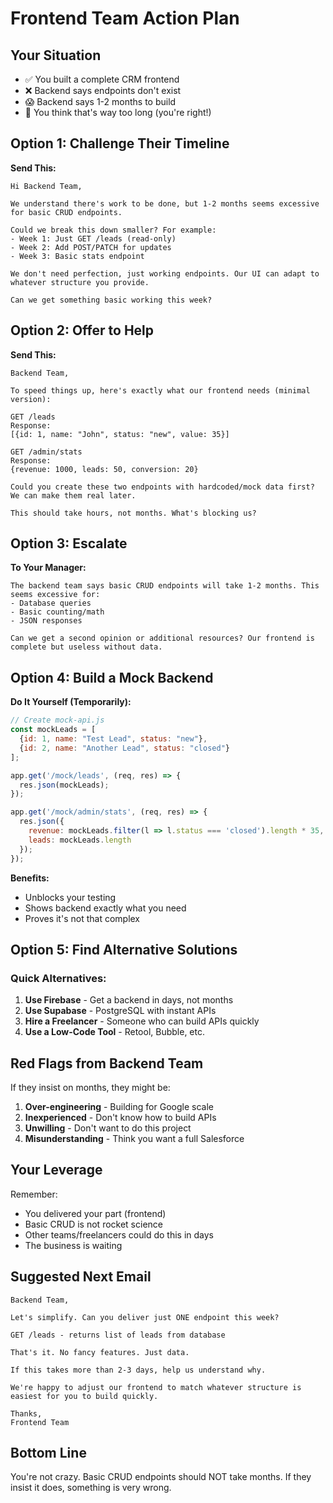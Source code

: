 # Frontend Team Action Plan

## Your Situation
- ✅ You built a complete CRM frontend
- ❌ Backend says endpoints don't exist  
- 😱 Backend says 1-2 months to build
- 🤔 You think that's way too long (you're right!)

## Option 1: Challenge Their Timeline

**Send This:**
```
Hi Backend Team,

We understand there's work to be done, but 1-2 months seems excessive for basic CRUD endpoints. 

Could we break this down smaller? For example:
- Week 1: Just GET /leads (read-only)
- Week 2: Add POST/PATCH for updates
- Week 3: Basic stats endpoint

We don't need perfection, just working endpoints. Our UI can adapt to whatever structure you provide.

Can we get something basic working this week?
```

## Option 2: Offer to Help

**Send This:**
```
Backend Team,

To speed things up, here's exactly what our frontend needs (minimal version):

GET /leads
Response: 
[{id: 1, name: "John", status: "new", value: 35}]

GET /admin/stats
Response:
{revenue: 1000, leads: 50, conversion: 20}

Could you create these two endpoints with hardcoded/mock data first? We can make them real later.

This should take hours, not months. What's blocking us?
```

## Option 3: Escalate

**To Your Manager:**
```
The backend team says basic CRUD endpoints will take 1-2 months. This seems excessive for:
- Database queries
- Basic counting/math
- JSON responses

Can we get a second opinion or additional resources? Our frontend is complete but useless without data.
```

## Option 4: Build a Mock Backend

**Do It Yourself (Temporarily):**
```javascript
// Create mock-api.js
const mockLeads = [
  {id: 1, name: "Test Lead", status: "new"},
  {id: 2, name: "Another Lead", status: "closed"}
];

app.get('/mock/leads', (req, res) => {
  res.json(mockLeads);
});

app.get('/mock/admin/stats', (req, res) => {
  res.json({
    revenue: mockLeads.filter(l => l.status === 'closed').length * 35,
    leads: mockLeads.length
  });
});
```

**Benefits:**
- Unblocks your testing
- Shows backend exactly what you need
- Proves it's not that complex

## Option 5: Find Alternative Solutions

### Quick Alternatives:
1. **Use Firebase** - Get a backend in days, not months
2. **Use Supabase** - PostgreSQL with instant APIs
3. **Hire a Freelancer** - Someone who can build APIs quickly
4. **Use a Low-Code Tool** - Retool, Bubble, etc.

## Red Flags from Backend Team

If they insist on months, they might be:
1. **Over-engineering** - Building for Google scale
2. **Inexperienced** - Don't know how to build APIs
3. **Unwilling** - Don't want to do this project
4. **Misunderstanding** - Think you want a full Salesforce

## Your Leverage

Remember:
- You delivered your part (frontend)
- Basic CRUD is not rocket science
- Other teams/freelancers could do this in days
- The business is waiting

## Suggested Next Email

```
Backend Team,

Let's simplify. Can you deliver just ONE endpoint this week?

GET /leads - returns list of leads from database

That's it. No fancy features. Just data.

If this takes more than 2-3 days, help us understand why.

We're happy to adjust our frontend to match whatever structure is easiest for you to build quickly.

Thanks,
Frontend Team
```

## Bottom Line

You're not crazy. Basic CRUD endpoints should NOT take months. If they insist it does, something is very wrong. 